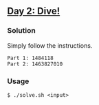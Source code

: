 ## [Day 2: Dive!](https://adventofcode.com/2021/day/2)

### Solution
Simply follow the instructions.
```
Part 1: 1484118
Part 2: 1463827010
```

### Usage
```
$ ./solve.sh <input>
```
